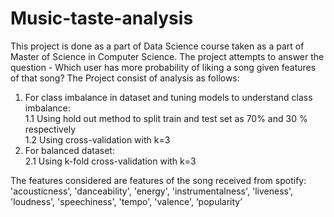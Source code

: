# Music-taste-analysis
This project is done as a part of Data Science course taken as a part of Master of Science in Computer Science.
The project attempts to answer the question - Which user has more probability of liking a song given features of that song?
The Project consist of analysis as follows:
1. For class imbalance in dataset and tuning models to understand class imbalance:<br />
  1.1 Using hold out method to split train and test set as 70% and 30 % respectively<br />
  1.2 Using cross-validation with k=3<br />
2. For balanced dataset:<br />
  2.1 Using k-fold cross-validation with k=3<br />
  
  The features considered are features of the song received from spotify:
  'acousticness', 'danceability', 'energy', 'instrumentalness', 'liveness', 'loudness', 'speechiness', 'tempo', 'valence',   ‘popularity’
